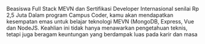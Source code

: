 Beasiswa Full Stack MEVN dan Sertifikasi Developer Internasional senilai Rp 2,5 Juta
Dalam program Campus Coder, kamu akan mendapatkan kesempatan emas untuk belajar teknologi MEVN (MongoDB, Express, Vue dan NodeJS. Keahlian ini tidak hanya menawarkan pengetahuan teknis, tetapi juga beragam keuntungan yang berdampak luas pada karir dan masa
